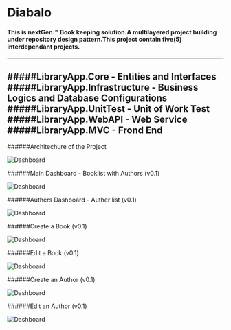 # Diabalo

#### This is nextGen.™ Book keeping solution.A multilayered project building under repository design pattern.This project contain five(5) interdependant projects.
------

#####LibraryApp.Core           - Entities and Interfaces
#####LibraryApp.Infrastructure - Business Logics and Database Configurations
#####LibraryApp.UnitTest       - Unit of Work Test
#####LibraryApp.WebAPI         - Web Service 
#####LibraryApp.MVC            - Frond End
------

######Architechure of the Project

![Dashboard](http://i.imgur.com/GAL9oZK.png "Main Architechure")

######Main Dashboard - Booklist with Authors (v0.1)

![Dashboard](http://i.imgur.com/jdTkGxF.png "Main Dashboard")

######Authers Dashboard - Auther list (v0.1)

![Dashboard](http://i.imgur.com/tJA4y6b.png "Author Dashboard")

######Create a Book (v0.1)

![Dashboard](http://i.imgur.com/vV1wfDv.png "Create a Book")

######Edit a Book (v0.1)

![Dashboard](http://i.imgur.com/qEvyVkt.png "Edit a Book")

######Create an Author (v0.1)

![Dashboard](http://i.imgur.com/ZD7oPC4.png "Create an Author")

######Edit an Author (v0.1)

![Dashboard](http://i.imgur.com/tdmtOCD.png "Edit an Author")
